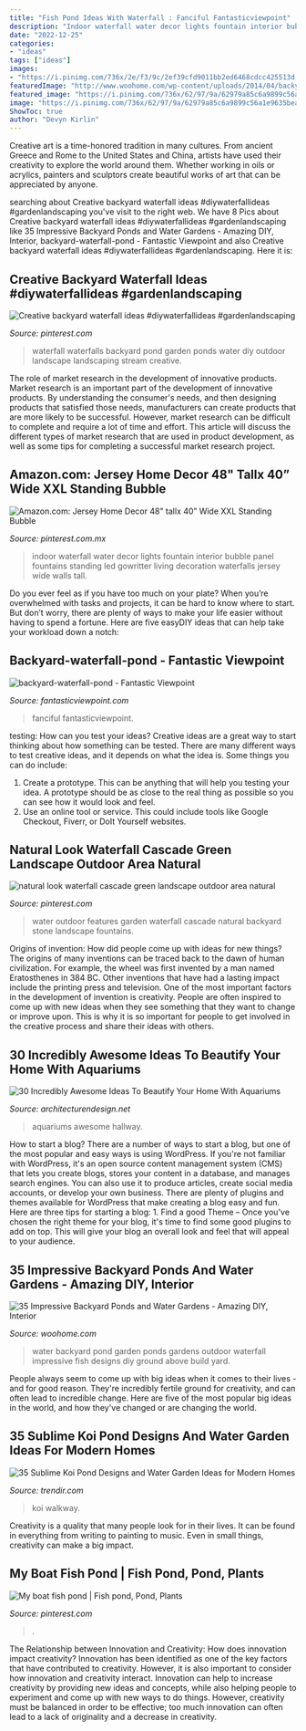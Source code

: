 ```yaml
---
title: "Fish Pond Ideas With Waterfall : Fanciful Fantasticviewpoint"
description: "Indoor waterfall water decor lights fountain interior bubble panel fountains standing led gowritter living decoration waterfalls jersey wide walls tall"
date: "2022-12-25"
categories:
- "ideas"
tags: ["ideas"]
images:
- "https://i.pinimg.com/736x/2e/f3/9c/2ef39cfd9011bb2ed6468cdcc425513d.jpg"
featuredImage: "http://www.woohome.com/wp-content/uploads/2014/04/backyard-pond-water-garden-34.jpg"
featured_image: "https://i.pinimg.com/736x/62/97/9a/62979a85c6a9899c56a1e9635beae321.jpg"
image: "https://i.pinimg.com/736x/62/97/9a/62979a85c6a9899c56a1e9635beae321.jpg"
ShowToc: true
author: "Devyn Kirlin"
---
```



Creative art is a time-honored tradition in many cultures. From ancient Greece and Rome to the United States and China, artists have used their creativity to explore the world around them. Whether working in oils or acrylics, painters and sculptors create beautiful works of art that can be appreciated by anyone.

	

		
searching about Creative backyard waterfall ideas #diywaterfallideas #gardenlandscaping you've visit to the right web. We have 8 Pics about Creative backyard waterfall ideas #diywaterfallideas #gardenlandscaping like 35 Impressive Backyard Ponds and Water Gardens - Amazing DIY, Interior, backyard-waterfall-pond - Fantastic Viewpoint and also Creative backyard waterfall ideas #diywaterfallideas #gardenlandscaping. Here it is:
		
    
## Creative Backyard Waterfall Ideas #diywaterfallideas #gardenlandscaping

<img loading=lazy src="https://i.pinimg.com/736x/3c/18/29/3c182999e62265271c979381f0f664c8.jpg" onerror="this.onerror=null;this.src='https://tse2.mm.bing.net/th?id=OIP.EWXR-LY4Hx4ALNrCueZNIAHaLJ&amp;pid=15.1';" alt="Creative backyard waterfall ideas #diywaterfallideas #gardenlandscaping">

_Source: pinterest.com_

>waterfall waterfalls backyard pond garden ponds water diy outdoor landscape landscaping stream creative. 

	

The role of market research in the development of innovative products.
Market research is an important part of the development of innovative products. By understanding the consumer's needs, and then designing products that satisfied those needs, manufacturers can create products that are more likely to be successful. However, market research can be difficult to complete and require a lot of time and effort. This article will discuss the different types of market research that are used in product development, as well as some tips for completing a successful market research project.

    
## Amazon.com: Jersey Home Decor 48&quot; Tallx 40” Wide XXL Standing Bubble

<img loading=lazy src="https://i.pinimg.com/736x/2e/f3/9c/2ef39cfd9011bb2ed6468cdcc425513d.jpg" onerror="this.onerror=null;this.src='https://tse4.mm.bing.net/th?id=OIP.YiSm15hkU2_zxCAh5jN8KQHaJ3&amp;pid=15.1';" alt="Amazon.com: Jersey Home Decor 48&quot; tallx 40” Wide XXL Standing Bubble">

_Source: pinterest.com.mx_

>indoor waterfall water decor lights fountain interior bubble panel fountains standing led gowritter living decoration waterfalls jersey wide walls tall. 

	

Do you ever feel as if you have too much on your plate? When you’re overwhelmed with tasks and projects, it can be hard to know where to start. But don’t worry, there are plenty of ways to make your life easier without having to spend a fortune. Here are five easyDIY ideas that can help take your workload down a notch: 

    
## Backyard-waterfall-pond - Fantastic Viewpoint

<img loading=lazy src="https://www.fantasticviewpoint.com/wp-content/uploads/2017/02/backyard-waterfall-pond.jpg" onerror="this.onerror=null;this.src='https://tse3.mm.bing.net/th?id=OIP.VhDmJ7t1CHb276SQuRw85QHaHa&amp;pid=15.1';" alt="backyard-waterfall-pond - Fantastic Viewpoint">

_Source: fantasticviewpoint.com_

>fanciful fantasticviewpoint. 

	

testing: How can you test your ideas?
Creative ideas are a great way to start thinking about how something can be tested. There are many different ways to test creative ideas, and it depends on what the idea is. Some things you can do include:
1. Create a prototype. This can be anything that will help you testing your idea. A prototype should be as close to the real thing as possible so you can see how it would look and feel.
2. Use an online tool or service. This could include tools like Google Checkout, Fiverr, or DoIt Yourself websites.

    
## Natural Look Waterfall Cascade Green Landscape Outdoor Area Natural

<img loading=lazy src="https://i.pinimg.com/736x/bc/bb/e8/bcbbe8a6031ceaf88f9fd01853c8d92a--water-features-for-garden-wall-water-features.jpg" onerror="this.onerror=null;this.src='https://tse4.mm.bing.net/th?id=OIP.7iNxc14fV03ZOehsZvKZHgHaLH&amp;pid=15.1';" alt="natural look waterfall cascade green landscape outdoor area natural">

_Source: pinterest.com_

>water outdoor features garden waterfall cascade natural backyard stone landscape fountains. 

	

Origins of invention: How did people come up with ideas for new things?
The origins of many inventions can be traced back to the dawn of human civilization. For example, the wheel was first invented by a man named Eratosthenes in 384 BC. Other inventions that have had a lasting impact include the printing press and television. 
One of the most important factors in the development of invention is creativity. People are often inspired to come up with new ideas when they see something that they want to change or improve upon. This is why it is so important for people to get involved in the creative process and share their ideas with others.

    
## 30 Incredibly Awesome Ideas To Beautify Your Home With Aquariums

<img loading=lazy src="http://cdn.architecturendesign.net/wp-content/uploads/2014/09/2127.jpg" onerror="this.onerror=null;this.src='https://tse2.mm.bing.net/th?id=OIP.GLZsxEt2JaMRT6kDl4In8QHaFj&amp;pid=15.1';" alt="30 Incredibly Awesome Ideas To Beautify Your Home With Aquariums">

_Source: architecturendesign.net_

>aquariums awesome hallway. 

	

How to start a blog?
There are a number of ways to start a blog, but one of the most popular and easy ways is using WordPress. If you're not familiar with WordPress, it's an open source content management system (CMS) that lets you create blogs, stores your content in a database, and manages search engines. You can also use it to produce articles, create social media accounts, or develop your own business. There are plenty of plugins and themes available for WordPress that make creating a blog easy and fun. Here are three tips for starting a blog: 1. Find a good Theme – Once you've chosen the right theme for your blog, it's time to find some good plugins to add on top. This will give your blog an overall look and feel that will appeal to your audience. 
    
## 35 Impressive Backyard Ponds And Water Gardens - Amazing DIY, Interior

<img loading=lazy src="http://www.woohome.com/wp-content/uploads/2014/04/backyard-pond-water-garden-34.jpg" onerror="this.onerror=null;this.src='https://tse3.mm.bing.net/th?id=OIP.HqIs8JL5ShHhq5MjyG0ddQHaJ4&amp;pid=15.1';" alt="35 Impressive Backyard Ponds and Water Gardens - Amazing DIY, Interior">

_Source: woohome.com_

>water backyard pond garden ponds gardens outdoor waterfall impressive fish designs diy ground above build yard. 

	

People always seem to come up with big ideas when it comes to their lives - and for good reason. They're incredibly fertile ground for creativity, and can often lead to incredible change. Here are five of the most popular big ideas in the world, and how they've changed or are changing the world.

    
## 35 Sublime Koi Pond Designs And Water Garden Ideas For Modern Homes

<img loading=lazy src="https://cdn.trendir.com/wp-content/uploads/old/interiors/assets_c/2016/02/koi-ponds-and-water-gardens-for-modern-homes-18-thumb-630x866-64045.jpg" onerror="this.onerror=null;this.src='https://tse1.mm.bing.net/th?id=OIP.xQr9kqKJ0tDGyryEIMFS3wHaKL&amp;pid=15.1';" alt="35 Sublime Koi Pond Designs and Water Garden Ideas for Modern Homes">

_Source: trendir.com_

>koi walkway. 

	

Creativity is a quality that many people look for in their lives. It can be found in everything from writing to painting to music. Even in small things, creativity can make a big impact.

    
## My Boat Fish Pond | Fish Pond, Pond, Plants

<img loading=lazy src="https://i.pinimg.com/736x/62/97/9a/62979a85c6a9899c56a1e9635beae321.jpg" onerror="this.onerror=null;this.src='https://tse1.mm.bing.net/th?id=OIP.nLHEa1isfIXiHAk-oW_voAHaJ3&amp;pid=15.1';" alt="My boat fish pond | Fish pond, Pond, Plants">

_Source: pinterest.com_

>. 

	

The Relationship between Innovation and Creativity: How does innovation impact creativity?
Innovation has been identified as one of the key factors that have contributed to creativity. However, it is also important to consider how innovation and creativity interact. Innovation can help to increase creativity by providing new ideas and concepts, while also helping people to experiment and come up with new ways to do things. However, creativity must be balanced in order to be effective; too much innovation can often lead to a lack of originality and a decrease in creativity.

